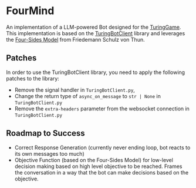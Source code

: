 # FourMind

An implementation of a LLM-powered Bot designed for the [TuringGame](https://www.turinggame.ai/). This implementation is based on the [TuringBotClient](https://github.com/SCCH-Nessler/TuringBotClient) library and leverages the [Four-Sides Model](https://en.wikipedia.org/wiki/Four-sides_model) from Friedemann Schulz von Thun.

## Patches

In order to use the TuringBotClient library, you need to apply the following patches to the library:
- Remove the signal handler in `TuringBotClient.py`,
- Change the return type of `async_on_message` to `str | None` in `TuringBotClient.py`
- Remove the `extra-headers` parameter from the websocket connection in `TuringBotClient.py`

## Roadmap to Success

- Correct Response Generation (currently never ending loop, bot reacts to its own messages too much)
- Objective Function (based on the Four-Sides Model) for low-level decision making based on high level objective to be reached. Frames the conversation in a way that the bot can make decisions based on the objective.